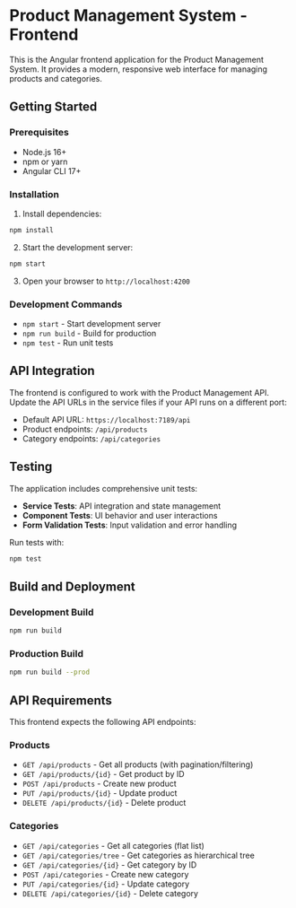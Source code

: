 # Product Management System - Frontend

This is the Angular frontend application for the Product Management System. It provides a modern, responsive web interface for managing products and categories.

## Getting Started

### Prerequisites
- Node.js 16+ 
- npm or yarn
- Angular CLI 17+

### Installation

1. Install dependencies:
```bash
npm install
```

2. Start the development server:
```bash
npm start
```

3. Open your browser to `http://localhost:4200`

### Development Commands

- `npm start` - Start development server
- `npm run build` - Build for production
- `npm test` - Run unit tests

## API Integration

The frontend is configured to work with the Product Management API. Update the API URLs in the service files if your API runs on a different port:

- Default API URL: `https://localhost:7189/api`
- Product endpoints: `/api/products`
- Category endpoints: `/api/categories`


## Testing

The application includes comprehensive unit tests:

- **Service Tests**: API integration and state management
- **Component Tests**: UI behavior and user interactions
- **Form Validation Tests**: Input validation and error handling

Run tests with:
```bash
npm test
```

## Build and Deployment

### Development Build
```bash
npm run build
```

### Production Build
```bash
npm run build --prod
```

## API Requirements

This frontend expects the following API endpoints:

### Products
- `GET /api/products` - Get all products (with pagination/filtering)
- `GET /api/products/{id}` - Get product by ID
- `POST /api/products` - Create new product
- `PUT /api/products/{id}` - Update product
- `DELETE /api/products/{id}` - Delete product

### Categories
- `GET /api/categories` - Get all categories (flat list)
- `GET /api/categories/tree` - Get categories as hierarchical tree
- `GET /api/categories/{id}` - Get category by ID
- `POST /api/categories` - Create new category
- `PUT /api/categories/{id}` - Update category
- `DELETE /api/categories/{id}` - Delete category


